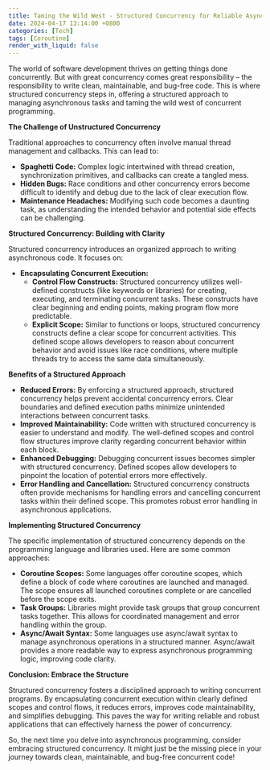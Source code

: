 ```yaml
---
title: Taming the Wild West - Structured Concurrency for Reliable Asynchronous Programming
date: 2024-04-17 13:14:00 +0800
categories: [Tech]
tags: [Coroutine]
render_with_liquid: false
---
```


The world of software development thrives on getting things done concurrently. But with great concurrency comes great responsibility – the responsibility to write clean, maintainable, and bug-free code. This is where structured concurrency steps in, offering a structured approach to managing asynchronous tasks and taming the wild west of concurrent programming.

**The Challenge of Unstructured Concurrency**

Traditional approaches to concurrency often involve manual thread management and callbacks. This can lead to:

* **Spaghetti Code:** Complex logic intertwined with thread creation, synchronization primitives, and callbacks can create a tangled mess.
* **Hidden Bugs:** Race conditions and other concurrency errors become difficult to identify and debug due to the lack of clear execution flow.
* **Maintenance Headaches:** Modifying such code becomes a daunting task, as understanding the intended behavior and potential side effects can be challenging.

**Structured Concurrency: Building with Clarity**

Structured concurrency introduces an organized approach to writing asynchronous code. It focuses on:

* **Encapsulating Concurrent Execution:**
    * **Control Flow Constructs:**  Structured concurrency utilizes well-defined constructs (like keywords or libraries) for creating, executing, and terminating concurrent tasks. These constructs have clear beginning and ending points, making program flow more predictable.
    * **Explicit Scope:** Similar to functions or loops, structured concurrency constructs define a clear scope for concurrent activities. This defined scope allows developers to reason about concurrent behavior and avoid issues like race conditions, where multiple threads try to access the same data simultaneously.

**Benefits of a Structured Approach**

* **Reduced Errors:** By enforcing a structured approach, structured concurrency helps prevent accidental concurrency errors. Clear boundaries and defined execution paths minimize unintended interactions between concurrent tasks.
* **Improved Maintainability:** Code written with structured concurrency is easier to understand and modify. The well-defined scopes and control flow structures improve clarity regarding concurrent behavior within each block.
* **Enhanced Debugging:** Debugging concurrent issues becomes simpler with structured concurrency. Defined scopes allow developers to pinpoint the location of potential errors more effectively.
* **Error Handling and Cancellation:** Structured concurrency constructs often provide mechanisms for handling errors and cancelling concurrent tasks within their defined scope. This promotes robust error handling in asynchronous applications.

**Implementing Structured Concurrency**

The specific implementation of structured concurrency depends on the programming language and libraries used. Here are some common approaches:

* **Coroutine Scopes:** Some languages offer coroutine scopes, which define a block of code where coroutines are launched and managed. The scope ensures all launched coroutines complete or are cancelled before the scope exits.
* **Task Groups:** Libraries might provide task groups that group concurrent tasks together. This allows for coordinated management and error handling within the group.
* **Async/Await Syntax:** Some languages use async/await syntax to manage asynchronous operations in a structured manner. Async/await provides a more readable way to express asynchronous programming logic, improving code clarity.

**Conclusion: Embrace the Structure**

Structured concurrency fosters a disciplined approach to writing concurrent programs. By encapsulating concurrent execution within clearly defined scopes and control flows, it reduces errors, improves code maintainability, and simplifies debugging. This paves the way for writing reliable and robust applications that can effectively harness the power of concurrency.

So, the next time you delve into asynchronous programming, consider embracing structured concurrency. It might just be the missing piece in your journey towards clean, maintainable, and bug-free concurrent code!


